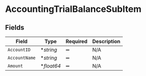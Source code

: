# AccountingTrialBalanceSubItem


## Fields

| Field              | Type               | Required           | Description        |
| ------------------ | ------------------ | ------------------ | ------------------ |
| `AccountID`        | **string*          | :heavy_minus_sign: | N/A                |
| `AccountName`      | **string*          | :heavy_minus_sign: | N/A                |
| `Amount`           | **float64*         | :heavy_minus_sign: | N/A                |